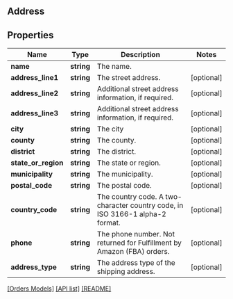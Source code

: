 ## Address

## Properties

Name | Type | Description | Notes
------------ | ------------- | ------------- | -------------
**name** | **string** | The name. |
**address_line1** | **string** | The street address. | [optional]
**address_line2** | **string** | Additional street address information, if required. | [optional]
**address_line3** | **string** | Additional street address information, if required. | [optional]
**city** | **string** | The city | [optional]
**county** | **string** | The county. | [optional]
**district** | **string** | The district. | [optional]
**state_or_region** | **string** | The state or region. | [optional]
**municipality** | **string** | The municipality. | [optional]
**postal_code** | **string** | The postal code. | [optional]
**country_code** | **string** | The country code. A two-character country code, in ISO 3166-1 alpha-2 format. | [optional]
**phone** | **string** | The phone number. Not returned for Fulfillment by Amazon (FBA) orders. | [optional]
**address_type** | **string** | The address type of the shipping address. | [optional]

[[Orders Models]](../) [[API list]](../../Api) [[README]](../../../README.md)
